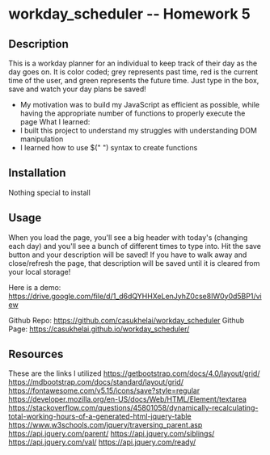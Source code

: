 # workday_scheduler -- Homework 5

## Description
This is a workday planner for an individual to keep track of their day as the day goes on. It is color coded; grey represents past time, red is the current time of the user, and green represents the future time. Just type in the box, save and watch your day plans be saved!

- My motivation was to build my JavaScript as efficient as possible, while having the appropriate number of functions to properly execute the page
What I learned:
- I built this project to understand my struggles with understanding DOM manipulation
- I learned how to use $(" ") syntax to create functions

## Installation
Nothing special to install

## Usage
When you load the page, you'll see a big header with today's (changing each day) and you'll see a bunch of different times to type into. Hit the save button and your description will be saved! If you have to walk away and close/refresh the page, that description will be saved until it is cleared from your local storage!

Here is a demo: 
https://drive.google.com/file/d/1_d6dQYHHXeLenJyhZ0cse8IW0y0d5BP1/view

Github Repo: https://github.com/casukhelai/workday_scheduler
Github Page: https://casukhelai.github.io/workday_scheduler/

## Resources
These are the links I utilized
https://getbootstrap.com/docs/4.0/layout/grid/
https://mdbootstrap.com/docs/standard/layout/grid/
https://fontawesome.com/v5.15/icons/save?style=regular
https://developer.mozilla.org/en-US/docs/Web/HTML/Element/textarea
https://stackoverflow.com/questions/45801058/dynamically-recalculating-total-working-hours-of-a-generated-html-jquery-table
https://www.w3schools.com/jquery/traversing_parent.asp
https://api.jquery.com/parent/
https://api.jquery.com/siblings/
https://api.jquery.com/val/
https://api.jquery.com/ready/
